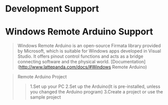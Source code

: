 # Development Support

# Windows Remote Arduino Support

> Windows Remote Arduino is an open-source Firmata library provided by Microsoft, which is suitable for Windows apps developed in Visual Studio. It offers pinout control functions and acts as a bridge connecting software and the physical world. [Documentation](http://www.lattepanda.com/docs/#Windows Remote Arduino)

> Remote Arduino Project
> > 1.Set up your PC 
> > 2.Set up the Arduino(It is pre-installed, unless you changed the Arduino program) 
> > 3.Create a project or use the sample project

